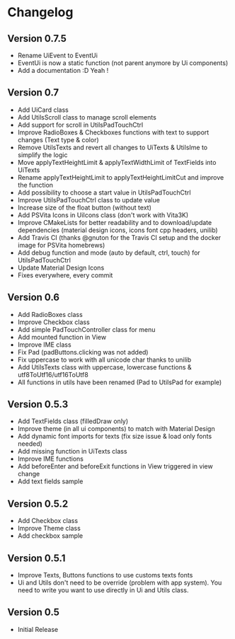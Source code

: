 # Changelog

## Version 0.7.5
* Rename UiEvent to EventUi
* EventUi is now a static function (not parent anymore by Ui components)
* Add a documentation :D Yeah !

## Version 0.7
* Add UiCard class
* Add UtilsScroll class to manage scroll elements
* Add support for scroll in UtilsPadTouchCtrl
* Improve RadioBoxes & Checkboxes functions with text to support changes (Text type & color)
* Remove UtilsTexts and revert all changes to UiTexts & UtilsIme to simplify the logic
* Move applyTextHeightLimit & applyTextWidthLimit of TextFields into UiTexts
* Rename applyTextHeightLimit to applyTextHeightLimitCut and improve the function
* Add possibility to choose a start value in UtilsPadTouchCtrl
* Improve UtilsPadTouchCtrl class to update value
* Increase size of the float button (without text)
* Add PSVita Icons in UiIcons class (don't work with Vita3K)
* Improve CMakeLists for better readability and to download/update dependencies (material design icons, icons font cpp headers, unilib)
* Add Travis CI (thanks @gnuton for the Travis CI setup and the docker image for PSVita homebrews)
* Add debug function and mode (auto by default, ctrl, touch) for UtilsPadTouchCtrl
* Update Material Design Icons
* Fixes everywhere, every commit

## Version 0.6
* Add RadioBoxes class
* Improve Checkbox class
* Add simple PadTouchController class for menu
* Add mounted function in View
* Improve IME class
* Fix Pad (padButtons.clicking was not added)
* Fix uppercase to work with all unicode char thanks to unilib
* Add UtilsTexts class with uppercase, lowercase functions & utf8ToUtf16/utf16ToUtf8
* All functions in utils have been renamed (Pad to UtilsPad for example)

## Version 0.5.3
* Add TextFields class (filledDraw only)
* Improve theme (in all ui components) to match with Material Design
* Add dynamic font imports for texts (fix size issue & load only fonts needed)
* Add missing function in UiTexts class
* Improve IME functions
* Add beforeEnter and beforeExit functions in View triggered in view change
* Add text fields sample

## Version 0.5.2
* Add Checkbox class
* Improve Theme class
* Add checkbox sample

## Version 0.5.1

* Improve Texts, Buttons functions to use customs texts fonts
* Ui and Utils don't need to be override (problem with app system). You need to write you want to use directly in Ui and Utils class.

## Version  0.5

* Initial Release
